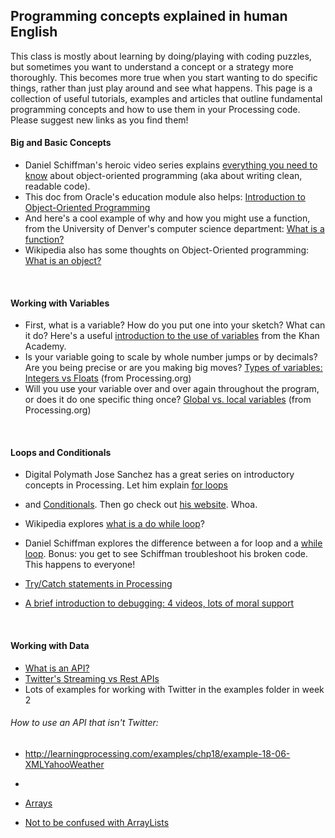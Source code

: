 ## Programming concepts explained in human English
This class is mostly about learning by doing/playing with coding puzzles, but sometimes you want to understand a concept or a strategy more thoroughly. This becomes more true when you start wanting to do specific things, rather than just play around and see what happens. This page is a collection of useful tutorials, examples and articles that outline fundamental programming concepts and how to use them in your Processing code. Please suggest new links as you find them! 

#### Big and Basic Concepts

* Daniel Schiffman's heroic video series explains [everything you need to know](https://www.youtube.com/watch?v=XCu7JSkgl04&list=PLRqwX-V7Uu6ajGB2OI3hl5DZsD1Fw1WzR) about object-oriented programming (aka about writing clean, readable code). 
* This doc from Oracle's education module also helps: [Introduction to Object-Oriented Programming](https://docs.oracle.com/javase/tutorial/java/concepts/index.html) 
* And here's a cool example of why and how you might use a function, from the University of Denver's computer science department: [What is a function?](http://www.cs.du.edu/~malbow/COMP1671/Notes/ProcessingNotes3.pdf)
* Wikipedia also has some thoughts on Object-Oriented programming: [What is an object?](https://en.wikipedia.org/wiki/Object_(computer_science))
<br>

#### Working with Variables

* First, what is a variable? How do you put one into your sketch? What can it do? Here's a useful [introduction to the use of variables](https://www.khanacademy.org/computing/computer-programming/programming/variables/p/intro-to-variables) from the Khan Academy.
* Is your variable going to scale by whole number jumps or by decimals? Are you being precise or are you making big moves? [Types of variables: Integers vs Floats](https://processing.org/examples/integersfloats.html) (from Processing.org)
* Will you use your variable over and over again throughout the program, or does it do one specific thing once? [Global vs. local variables](https://processing.org/examples/variablescope.html) (from Processing.org)
<br>

#### Loops and Conditionals

* Digital Polymath Jose Sanchez has a great series on introductory concepts in Processing. Let him explain [for loops](https://www.youtube.com/watch?v=5ebYmgIoWI8)
* and [Conditionals](https://www.youtube.com/watch?v=JS_A5miayLk). Then go check out [his website](http://plethora-project.com/). Whoa.
* Wikipedia explores [what is a do while loop](https://en.wikipedia.org/wiki/Do_while_loop)?
* Daniel Schiffman explores the difference between a for loop and a [while loop](https://www.youtube.com/watch?v=RtAPBvz6k0Y). Bonus: you get to see Schiffman troubleshoot his broken code. This happens to everyone! 
* [Try/Catch statements in Processing](https://processing.org/reference/try.html)


* [A brief introduction to debugging: 4 videos, lots of moral support](https://vimeo.com/itpred/videos/search:debugging/sort:date)
<br>

#### Working with Data
* [What is an API?](http://schoolofdata.org/2013/11/18/web-apis-for-non-programmers/)
* [Twitter's Streaming vs Rest APIs](https://dev.twitter.com/rest/public)
* Lots of examples for working with Twitter in the examples folder in week 2

###### How to use an API that isn't Twitter: 
* http://learningprocessing.com/examples/chp18/example-18-06-XMLYahooWeather
* 


* [Arrays](https://processing.org/tutorials/arrays/)
* [Not to be confused with ArrayLists](https://processing.org/reference/ArrayList.html)

